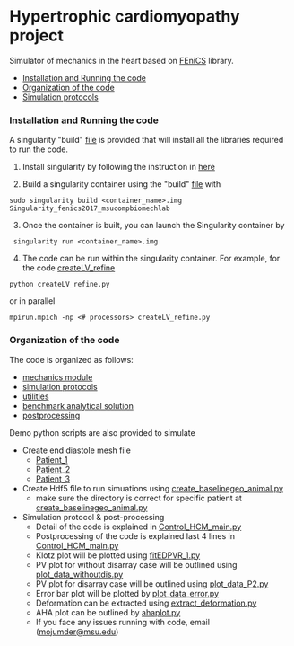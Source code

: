 # Hypertrophic cardiomyopathy project

Simulator of mechanics in the heart based on [FEniCS](https://fenicsproject.org/) library.

<!-- TOC -->
  - [Installation and Running the code](#installation-and-running-the-code)
  - [Organization of the code](#organization-of-the-code)
  - [Simulation protocols](#simulation-protocols)

<!-- /TOC -->

### Installation and Running the code
A singularity "build" [file](./SingularitY/Singularity_fenics2017_msucompbiomechlab) is provided that will install all the libraries required to run the code.

1. Install singularity by following the instruction in [here](https://sylabs.io/guides/3.5/admin-guide/installation.html)

2. Build a singularity container using the "build" [file](./SingularitY/Singularity_fenics2017_msucompbiomechlab) with
```
sudo singularity build <container_name>.img Singularity_fenics2017_msucompbiomechlab
```

3. Once the container is built, you can launch the Singularity container by
```
 singularity run <container_name>.img
```

4. The code can be run within the singularity container. For example, for the code [createLV_refine](./ed_mesh_create/Patient_1/createLV_refine.py)  
```
python createLV_refine.py
```
or in parallel
```
mpirun.mpich -np <# processors> createLV_refine.py
```

### Organization of the code
The code is organized as follows:
- [mechanics module](./src2/mechanics)
- [simulation protocols](./src2/sim_protocols/README.md)
- [utilities](./src2/utils)
- [benchmark analytical solution](./src2/bmark_analytical)
- [postprocessing](./src2/postprocessing)

Demo python scripts are also provided to simulate
- Create end diastole mesh file 
  - [Patient_1](./ed_mesh_create/Patient_1/createLV_refine.py)
  - [Patient_2](./ed_mesh_create/Patient_2/createLV_refine.py)
  - [Patient_3](./ed_mesh_create/Patient_3/createLV_refine.py)
- Create Hdf5 file to run simuations using [create_baselinegeo_animal.py](./ed_mesh_create/create_baselinegeo_animal.py)
  - make sure the directory is correct for specific patient at [create_baselinegeo_animal.py](./ed_mesh_create/create_baselinegeo_animal.py)
- Simulation protocol & post-processing
  - Detail of the code is explained in [Control_HCM_main.py](./main/Control_HCM_main.py)
  - Postprocessing of the code is explained last 4 lines in [Control_HCM_main.py](./main/Control_HCM_main.py)
  - Klotz plot will be plotted using [fitEDPVR_1.py](./main/fitEDPVR_1.py)
  - PV plot for without disarray case will be outlined using [ plot_data_withoutdis.py](./main/plot_data_withoutdis.py)
  - PV plot for disarray case will be outlined using [plot_data_P2.py](./main/plot_data_P2.py)
  - Error bar plot will be plotted by [plot_data_error.py](./main/plot_data_error.py)
  - Deformation can be extracted using [extract_deformation.py](./main/extract_deformation.py)
  - AHA plot can be outlined by [ahaplot.py](./main/ahaplot.py)
  - If you face any issues running with code, email (mojumder@msu.edu) 




